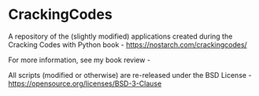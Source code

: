 # CrackingCodes
A repository of the (slightly modified) applications created during the Cracking Codes with Python book - https://nostarch.com/crackingcodes/

For more information, see my book review - 

All scripts (modified or otherwise) are re-released under the BSD License - https://opensource.org/licenses/BSD-3-Clause
